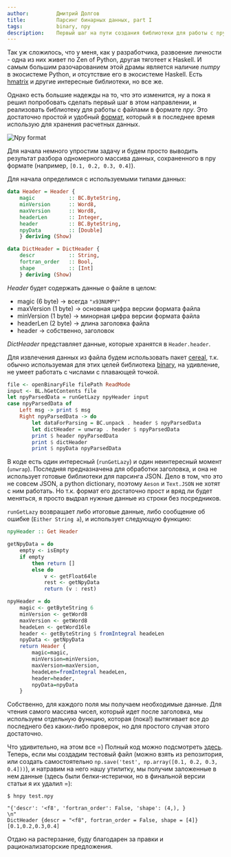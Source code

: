 ```yaml
---
author:         Дмитрий Долгов
title:          Парсинг бинарных данных, part I
tags:           binary, npy
description:    Первый шаг на пути создания библиотеки для работы с npy файлами в Haskell
---
```


Так уж сложилось, что у меня, как у разработчика, развоение личности - одна из них живет по Zen of Python, другая тяготеет к Haskell. И самым большим разочарованием этой драмы является наличие *numpy* в экосистеме Python, и отсутствие его в экосистеме Haskell. Есть [hmatrix](http://dis.um.es/~alberto/hmatrix/hmatrix.html) и другие интересные библиотеки, но все же.

Однако есть большие надежды на то, что это изменится, ну а пока я решил попробовать сделать первый шаг в этом направлении, и реализовать библиотеку для работы с файлами в формате *npy*. Это достаточно простой и удобный [формат](https://github.com/numpy/numpy/blob/master/doc/neps/npy-format.rst), который я в последнее время использую для хранения расчетных данных.

![Npy format](http://i58.tinypic.com/34dr2md.png "Npy format")

Для начала немного упростим задачу и будем просто выводить результат разбора одномерного массива данных, сохраненного в npy формате (например, ```[0.1, 0.2, 0.3, 0.4]```).

Для начала определимся с используемыми типами данных:

```haskell
data Header = Header {
    magic           :: BC.ByteString,
    minVersion      :: Word8,
    maxVersion      :: Word8,
    headerLen       :: Integer,
    header          :: BC.ByteString,
    npyData         :: [Double]
    } deriving (Show)

data DictHeader = DictHeader {
    descr           :: String,
    fortran_order   :: Bool,
    shape           :: [Int]
    } deriving (Show)
```

*Header* будет содержать данные о файле в целом:

* magic (6 byte) -> всегда ``` "x93NUMPY" ```
* maxVersion (1 byte) -> основная цифра версии формата файла
* minVersion (1 byte) -> минорная цифра версии формата файла
* headerLen (2 byte) -> длина заголовка файла
* header -> собственно, заголовок 

*DictHeader* представляет данные, которые хранятся в ```Header.header```.

Для извлечения данных из файла будем использовать пакет [cereal](http://hackage.haskell.org/package/cereal-0.4.1.1), т.к. обычно используемая для этих целей библиотека [binary](https://hackage.haskell.org/package/binary), на удивление, не умеет работать с числами с плавающей точкой.

```haskell
file <- openBinaryFile filePath ReadMode
input <- BL.hGetContents file
let npyParsedData = runGetLazy npyHeader input
case npyParsedData of
    Left msg -> print $ msg
    Right npyParsedData -> do
        let dataForParsing = BC.unpack . header $ npyParsedData
        let dictHeader = unwrap . header $ npyParsedData
        print $ header npyParsedData
        print $ dictHeader
        print $ npyData npyParsedData
```

В коде есть один интересный (```runGetLazy```) и один неинтересный момент (```unwrap```). Последняя предназначена для обработки заголовка, и она не использует готовые библиотеки для парсинга JSON. Дело в том, что это не совсем JSON, а python dictionary, поэтому ```Aeson``` и ```Text.JSON``` не хотят с ним работать. Но т.к. формат его достаточно прост и вряд ли будет меняться, я просто выдрал нужные данные из строки без посредников.

```runGetLazy``` возвращает либо итоговые данные, либо сообщение об ошибке (```Either String a```), и использует следующую функцию:

```haskell
npyHeader :: Get Header

getNpyData = do
    empty <- isEmpty
    if empty
        then return []
        else do 
            v <- getFloat64le
            rest <- getNpyData
            return (v : rest)

npyHeader = do
    magic <- getByteString 6
    minVersion <- getWord8
    maxVersion <- getWord8
    headeLen <- getWord16le
    header <- getByteString $ fromIntegral headeLen
    npyData <- getNpyData
    return Header {
        magic=magic,
        minVersion=minVersion,
        maxVersion=maxVersion,
        headeLen=fromIntegral headeLen,
        header=header,
        npyData=npyData
    }
```

Собственно, для каждого поля мы получаем необходимые данные. Для чтения самого массива чисел, который идет после заголовка, мы используем отдельную функцию, которая (пока!) вытягивает все до последнего без каких-либо проверок, но для простого случая этого достаточно.

Что удивительно, на этом все =) Полный код можно подсмотреть [здесь](https://github.com/erthalion/hnpy). Теперь, если мы создадим тестовый файл (можно взять из репозитория, или создать самостоятельно ```np.save('test', np.array([0.1, 0.2, 0.3, 0.4]))```), и натравим на него нашу утилитку, мы получим заложенные в нем данные (здесь были белки-истерички, но в финальной версии статьи я их удалил =):

```
$ hnpy test.npy

"{'descr': '<f8', 'fortran_order': False, 'shape': (4,), }            \n"
DictHeader {descr = "<f8", fortran_order = False, shape = [4]}
[0.1,0.2,0.3,0.4]
```

Отдаю на растерзание, буду благодарен за правки и рационализаторские предложения.
